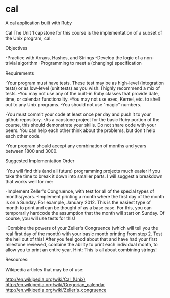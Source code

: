 # cal
A cal application built with Ruby

Cal
The Unit 1 capstone for this course is the implementation of a subset of the Unix program, cal.

Objectives

-Practice with Arrays, Hashes, and Strings
-Develop the logic of a non-trivial algorithm
-Programming to meet a (changing) specification

Requirements

-Your program must have tests. These test may be as high-level (integration tests) or as low-level (unit tests) as you wish. I highly recommend a mix of tests.
-You may not use any of the built-in Ruby classes that provide date, time, or calendar functionality.
-You may not use exec, Kernel, etc. to shell out to any Unix programs.
-You should not use "magic" numbers.

-You must commit your code at least once per day and push it to your github repository.
-As a capstone project for the basic Ruby portion of the course, this should demonstrate your skills. Do not share code with your peers. You can help each other think about the problems, but don't help each other code.

-Your program should accept any combination of months and years between 1800 and 3000.

Suggested Implementation Order

-You will find this (and all future) programming projects much easier if you take the time to break it down into smaller parts. I will suggest a breakdown that works well for me:

-Implement Zeller's Congruence, with test for all of the special types of months/years.
-Implement printing a month where the first day of the month is on a Sunday. For example, January 2012. This is the easiest type of month to print and can be thought of as a base case. For this, you can temporarily hardcode the assumption that the month will start on Sunday. Of course, you will use tests for this!

-Combine the powers of your Zeller's Congruence (which will tell you the real first day of the month) with your basic month printing from step 2. Test the hell out of this!
After you feel good about that and have had your first milestone reviewed, combine the ability to print each individual month, to allow you to print an entire year. Hint: This is all about combining strings!

Resources:

Wikipedia articles that may be of use:

http://en.wikipedia.org/wiki/Cal_(Unix)
http://en.wikipedia.org/wiki/Gregorian_calendar
http://en.wikipedia.org/wiki/Zeller's_congruence
